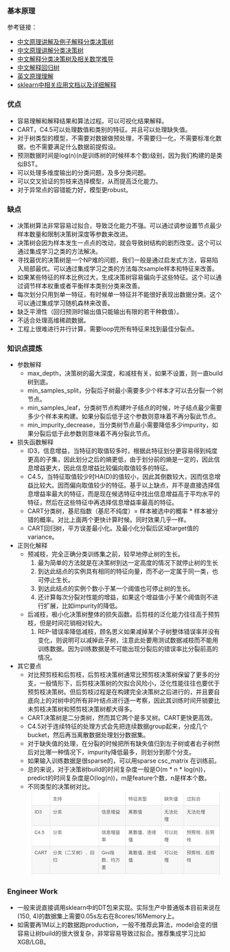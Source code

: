 
### 基本原理
参考链接：
- [中文原理讲解及例子解释分类决策树](https://blog.csdn.net/aizenggege/article/details/82928367)
- [中文原理讲解分类决策树](https://zhuanlan.zhihu.com/p/537933555)
- [中文解释分类决策树及相关数学推导](https://zhuanlan.zhihu.com/p/59484953?utm_id=0)
- [中文解释回归树](https://zhuanlan.zhihu.com/p/82054400)
- [英文原理理解](https://www.analyticsvidhya.com/blog/2017/09/naive-bayes-explained/)
- [sklearn中相关应用文档以及详细解释](https://scikit-learn.org/stable/modules/tree.html#decision-trees)
### 优点
- 容易理解和解释结果和算法过程。可以可视化结果解释。
- CART，C4.5可以处理数值和类别的特征。并且可以处理缺失值。
- 对于树类型的模型，不需要对数据做预处理，不需要归一化，不需要标准化数据，也不需要满足什么数据前提假设。
- 预测数据时间是log(n)(n是训练树的时候样本个数)级别，因为我们构建的是类似BST。
- 可以处理多维度输出的分类问题，及多分类问题。
- 可以交叉验证的剪枝来选择模型，从而提高泛化能力。
- 对于异常点的容错能力好，模型更robust。
### 缺点
- 决策树算法非常容易过拟合，导致泛化能力不强。可以通过调参设置节点最少样本数量和限制决策树深度等参数来改进。
- 决策树会因为样本发生一点点的改动，就会导致树结构的剧烈改变。这个可以通过集成学习之类的方法解决。
- 寻找最优的决策树是一个NP难的问题，我们一般是通过启发式方法，容易陷入局部最优。可以通过集成学习之类的方法每次sample样本和特征来改善。
- 如果某些特征的样本比例过大，生成决策树容易偏向于这些特征。这个可以通过调节样本权重或者平衡样本类别分类来改善。
- 每次划分只用到单一特征，有时候单一特征并不能很好表现出数据分类。这个可以通过集成学习随机森林来改善。
- 缺乏平滑性（回归预测时输出值只能输出有限的若干种数值）。
- 不适合处理高维稀疏数据。
- 工程上很难进行并行计算，需要loop完所有特征来找到最佳分裂点。
### 知识点提炼
- 参数解释
  - max_depth，决策树的最大深度，和减枝有关，如果不设置，则一直build树到底。
  - min_samples_split，分裂后子树最小需要多少个样本才可以去分裂一个树节点。
  - min_samples_leaf，分类树节点构建叶子结点的时候，叶子结点最少需要多少个样本来构建。如果分裂后低于这个参数则意味着不再分裂此节点。
  - min_impurity_decrease，当分类树节点最小需要降低多少impurity，如果分裂后低于此参数则意味着不再分裂此节点。
- 损失函数解释
  - ID3，信息增益，当特征的取值较多时，根据此特征划分更容易得到纯度更高的子集，因此划分之后的熵更低，由于划分前的熵是一定的，因此信息增益更大，因此信息增益比较偏向取值较多的特征。
  - C4.5，当特征取值较少时HA(D)的值较小，因此其倒数较大，因而信息增益比较大。因而偏向取值较少的特征。基于以上缺点，并不是直接选择信息增益率最大的特征，而是现在候选特征中找出信息增益高于平均水平的特征，然后在这些特征中再选择信息增益率最高的特征。
  - CART分类树，基尼指数（基尼不纯度）= 样本被选中的概率 * 样本被分错的概率。对比上面两个更快计算时候。同时效果几乎一样。
  - CART回归树，平方误差最小化。及最小化分裂后区域target值的variance。
- 正则化解释
  - 预减枝，完全正确分类训练集之前，较早地停止树的生长。
    1. 最为简单的方法就是在决策树到达一定高度的情况下就停止树的生长
    2. 到达此结点的实例具有相同的特征向量，而不必一定属于同一类，也可停止生长。
    3. 到达此结点的实例个数小于某一个阈值也可停止树的生长。
    4. 还计算每次分裂对性能的增益，如果这个增益值小于某个阈值则不进行扩展，比如impurity的降低。
  - 后减枝，极小化决策树整体的损失函数。后剪枝的泛化能力往往高于预剪枝，但是时间花销相对较大。
    1. REP-错误率降低减枝，顾名思义如果减掉某个子树整体错误率并没有变化，则说明可以减掉此子树，注意此处要用测试数据减枝而不能用训练数据。因为训练数据是不可能出现分裂后的错误率比分裂前高的情况。
- 其它要点 
  - 对比预剪枝和后剪枝，后剪枝决策树通常比预剪枝决策树保留了更多的分支，一般情形下，后剪枝决策树的欠拟合风险小，泛化性能往往也要优于预剪枝决策树。但后剪枝过程是在构建完全决策树之后进行的，并且要自底向上的对树中的所有非叶结点进行逐一考察，因此其训练时间开销要比未剪枝决策树和预剪枝决策树都大得多。
  - CART决策树是二分类树，然而其它两个是多叉树。CART更快更高效。
  - C4.5对于连续特征的处理方式会先把连续数据group起来，分成几个bucket，然后再当离散数据处理划分数据集。
  - 对于缺失值的处理，在分裂的时候把所有缺失值归到左子树或者右子树然后对比哪一种情况下，impurity降低最多，则划分到那个分支。
  - 如果输入训练数据是很sparse的，可以用sparse csc_matrix 在训练前。
  - 总的来说，对于决策树build的时间复杂度一般是O(m * n * log(n))，predict的时间复杂度是O(log(n))，m是feature个数，n是样本个数。
  - 不同类型的决策树对比。![decision_tree](/pics/decision_tree_compare.png)
### Engineer Work
- 一般来说直接调用sklearn中的DT包来实现。实际生产中普通版本目前来说在(150, 4)的数据集上需要0.05s左右在8cores/16Memory上。
- 如需要再1M以上的数据跑production，一般不推荐此算法，model会变的很容易让树build的很大很复杂，非常容易导致过拟合。推荐集成学习比如XGB/LGB。
